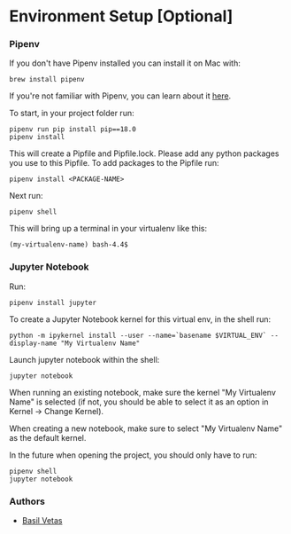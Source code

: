 # Environment Setup [Optional]

### Pipenv

If you don't have Pipenv installed you can install it on Mac with:

	brew install pipenv

If you're not familiar with Pipenv, you can learn about it [here](https://pipenv.readthedocs.io/en/latest/).

To start, in your project folder run:

	pipenv run pip install pip==18.0
	pipenv install

This will create a Pipfile and Pipfile.lock. Please add any python packages you use to this Pipfile. To add packages to the Pipfile run:

	pipenv install <PACKAGE-NAME>

Next run:

	pipenv shell

This will bring up a terminal in your virtualenv like this:

	(my-virtualenv-name) bash-4.4$

### Jupyter Notebook

Run:

	pipenv install jupyter

To create a Jupyter Notebook kernel for this virtual env, in the shell run:

	python -m ipykernel install --user --name=`basename $VIRTUAL_ENV` --display-name "My Virtualenv Name"

Launch jupyter notebook within the shell:

	jupyter notebook

When running an existing notebook, make sure the kernel "My Virtualenv Name" is selected (if not, you should be able to select it as an option in Kernel -> Change Kernel).

When creating a new notebook, make sure to select "My Virtualenv Name" as the default kernel.

In the future when opening the project, you should only have to run:

	pipenv shell
	jupyter notebook

### Authors
* [Basil Vetas](http://github.com/basilvetas)